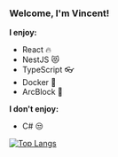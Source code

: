 ### Welcome, I'm Vincent!

**I enjoy:**
- React :fire:
- NestJS :heart_eyes_cat:
- TypeScript :eyeglasses:
- Docker :whale:
- ArcBlock :rocket:

**I don't enjoy:**
- C# :unamused:

[![Top Langs](https://github-readme-stats.vercel.app/api/top-langs/?username=vmcodes&layout=compact)](https://github.com/anuraghazra/github-readme-stats)

